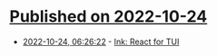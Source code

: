 # [Published on 2022-10-24](index.md)

* [2022-10-24, 06:26:22](https://lobste.rs/s/bdue7f/ink_react_for_tui) - [Ink: React for TUI](https://github.com/vadimdemedes/ink)
